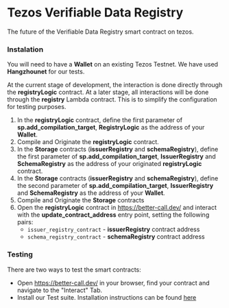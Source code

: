 # Tezos Verifiable Data Registry

The future of the Verifiable Data Registry smart contract on tezos.

### Instalation

You will need to have a **Wallet** on an existing Tezos Testnet. We have used **Hangzhounet** for our tests.

At the current stage of development, the interaction is done directly through the **registryLogic** contract. At a later stage, all interactions will be done through the **registry** Lambda contract. This is to simplify the configuration for testing purposes.

1. In the **registryLogic** contract, define the first parameter of **sp.add_compilation_target**, **RegistryLogic** as the address of your **Wallet**.
2. Compile and Originate the **registryLogic** contract.
3. In the **Storage** contracts (**issuerRegistry** and **schemaRegistry**), define the first parameter of **sp.add_compilation_target**, **IssuerRegistry** and **SchemaRegistry** as the address of your originated **registryLogic** contract.
4. In the **Storage** contracts (**issuerRegistry** and **schemaRegistry**), define the second parameter of **sp.add_compilation_target**, **IssuerRegistry** and **SchemaRegistry** as the address of your **Wallet**.
5. Compile and Originate the **Storage** contracts
6. Open the **registryLogic** contract in https://better-call.dev/ and interact with the **update_contract_address** entry point, setting the following pairs:
   - `issuer_registry_contract` - **issuerRegistry** contract address
   - `schema_registry_contract` - **schemaRegistry** contract address

### Testing

There are two ways to test the smart contracts:

- Open https://better-call.dev/ in your browser, find your contract and navigate to the "Interact" Tab.
- Install our Test suite. Installation instructions can be found [here](https://github.com/compellio/tz-verifiable-data-registry/tree/testnet/test-suite)
